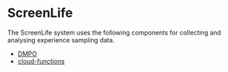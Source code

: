 # ScreenLife
The ScreenLife system uses the following components for collecting and analysing experience sampling data. 

- [DMPO](https://github.com/mediatization/ScreenLife/blob/main/DMPO/README.md)
- [cloud-functions](https://github.com/mediatization/ScreenLife/blob/main/cloud-functions/README.md)
